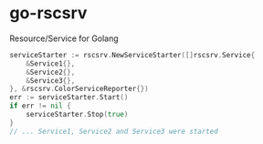 # go-rscsrv
Resource/Service for Golang

```go
serviceStarter := rscsrv.NewServiceStarter([]rscsrv.Service{
	&Service1{},
	&Service2{},
	&Service3{},
}, &rscsrv.ColorServiceReporter{})
err := serviceStarter.Start()
if err != nil {
	serviceStarter.Stop(true)
}
// ... Service1, Service2 and Service3 were started
```
